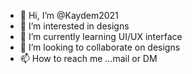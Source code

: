 - 👋 Hi, I’m @Kaydem2021
- 👀 I’m interested in designs
- 🌱 I’m currently learning UI/UX interface
- 💞️ I’m looking to collaborate on designs
- 📫 How to reach me ...mail or DM

<!---
Kaydem2021/Kaydem2021 is a ✨ special ✨ repository because its `README.md` (this file) appears on your GitHub profile.
You can click the Preview link to take a look at your changes.
--->
